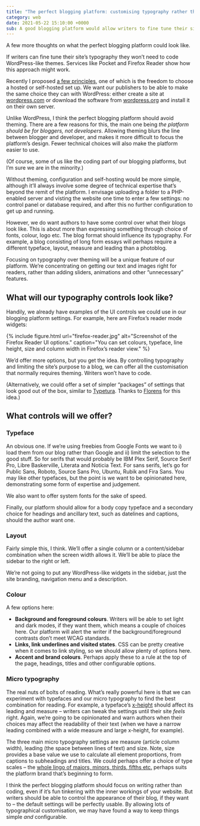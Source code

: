 ```yaml
---
title: "The perfect blogging platform: customising typography rather than theming"
category: web
date: 2021-05-22 15:10:00 +0000
sub: A good blogging platform would allow writers to fine tune their site’s typography, thereby removing the need code themes. Services like Pocket and Firefox Reader show how this approach might work.
---
```


A few more thoughts on what the perfect blogging platform could look like.

If writers can fine tune their site’s typography they won’t need to code WordPress-like themes. Services like Pocket and Firefox Reader show how this approach might work.

Recently I proposed [a few principles](/posts/some-blogging-platform-principles/), one of which is the freedom to choose a hosted or self-hosted set up. We want our publishers to be able to make the same choice they can with WordPress: either create a site at [wordpress.com](https://wordpress.com) or download the software from [wordpress.org](https://wordpress.org) and install it on their own server.

Unlike WordPress, I think the perfect blogging platform should avoid theming. There are a few reasons for this, the main one being _the platform should be for bloggers, not developers_. Allowing theming blurs the line between blogger and developer, and makes it more difficult to focus the platform’s design. Fewer technical choices will also make the platform easier to use.

(Of course, some of us like the coding part of our blogging platforms, but I’m sure we are in the minority.)

Without theming, configuration and self-hosting would be more simple, although it’ll always involve some degree of technical expertise that’s beyond the remit of the platform. I envisage uploading a folder to a PHP-enabled server and visting the website one time to enter a few settings: no control panel or database required, and after this no further configuration to get up and running.

However, we do want authors to have some control over what their blogs look like. This is about more than expressing something through choice of fonts, colour, logo etc. The blog format should influence its typography. For example, a blog consisting of long form essays will perhaps require a different typeface, layout, measure and leading than a photoblog.

Focusing on typography over theming will be a unique feature of our platform. We’re concentrating on getting our text and images right for readers, rather than adding sliders, animations and other “unnecessary” features.

## What will our typography controls look like?

Handily, we already have examples of the UI controls we could use in our blogging platform settings. For example, here are Firefox’s reader mode widgets:

{% include figure.html url="firefox-reader.jpg" alt="Screenshot of the Firefox Reader UI options." caption="You can set colours, typeface, line height, size and column width in Firefox’s reader view." %}

We’d offer more options, but you get the idea. By controlling typography and limiting the site’s purpose to a blog, we can offer all the customisation that normally requires theming. Writers won’t have to code.

(Alternatively, we could offer a set of simpler “packages” of settings that look good out of the box, similar to [Typetura](https://typetura.com/). Thanks to [Florens](https://fvsch.com) for this idea.)

## What controls will we offer?

### Typeface

An obvious one. If we’re using freebies from Google Fonts we want to i) load them from our blog rather than Google and ii) limit the selection to the good stuff. So for serifs that would probably be IBM Plex Serif, Source Serif Pro, Libre Baskerville, Literata and Noticia Text. For sans serifs, let’s go for Public Sans, Roboto, Source Sans Pro, Ubuntu, Rubik and Fira Sans. You may like other typefaces, but the point is we want to be opinionated here, demonstrating some form of expertise and judgement.

We also want to offer system fonts for the sake of speed.

Finally, our platform should allow for a body copy typeface and a secondary choice for headings and ancillary text, such as datelines and captions, should the author want one.

### Layout

Fairly simple this, I think. We’ll offer a single column or a content/sidebar combination when the screen width allows it. We’ll be able to place the sidebar to the right or left.

We’re not going to put any WordPress-like widgets in the sidebar, just the site branding, navigation menu and a description.

### Colour

A few options here:

- **Background and foreground colours**. Writers will be able to set light and dark modes, if they want them, which means a couple of choices here. Our platform will alert the writer if the background/foreground contrasts don’t meet WCAG standards.
- **Links, link underlines and visited states**. CSS can be pretty creative when it comes to link styling, so we should allow plenty of options here.
- **Accent and brand colours**. Perhaps apply these to a rule at the top of the page, headings, titles and other configurable options.

### Micro typography

The real nuts of bolts of reading. What’s really powerful here is that we can experiment with typefaces and our micro typography to find the best combination for reading. For example, a typeface’s [x-height](https://en.wikipedia.org/wiki/X-height) should affect its leading and measure – writers can tweak the settings until their site _feels_ right. Again, we’re going to be opinionated and warn authors when their choices may affect the readability of their text (when we have a narrow leading combined with a wide measure and large x-height, for example).

The three main micro typography settings are measure (article column width), leading (the space between lines of text) and size. Note, size provides a base value we use to calculate all element proportions, from captions to subheadings and titles. We could perhaps offer a choice of type scales – the [whole lingo of majors, minors, thirds, fifths etc.](https://type-scale.com/) perhaps suits the platform brand that’s beginning to form.

I think the perfect blogging platform should focus on writing rather than coding, even if it’s fun tinkering with the inner workings of your website. But writers should be able to control the appearance of their blog, if they want to – the default settings will be perfectly usable. By allowing lots of typographical customisation, we may have found a way to keep things simple *and* configurable.







